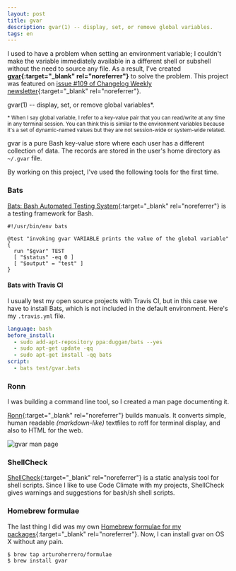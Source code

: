 ```yaml
---
layout: post
title: gvar
description: gvar(1) -- display, set, or remove global variables.
tags: en
---
```


I used to have a problem when setting an environment variable; I couldn't make
the variable immediately available in a different shell or subshell without the
need to source any file. As a result, I've created
**[gvar][1]{:target="_blank" rel="noreferrer"}** to solve the problem. This project was
featured on [issue #109 of Changelog Weekly newsletter][8]{:target="_blank" rel="noreferrer"}.

gvar(1) -- display, set, or remove global variables*.

<sup>* When I say global variable, I refer to a key-value pair that you can
read/write at any time in any terminal session. You can think this is similar
to the environment variables because it's a set of dynamic-named values but they
are not session-wide or system-wide related.</sup>

gvar is a pure Bash key-value store where each user has a different collection
of data. The records are stored in the user's home directory as `~/.gvar` file.

By working on this project, I've used the following tools for the first time.


### Bats

[Bats: Bash Automated Testing System][2]{:target="_blank" rel="noreferrer"} is a testing
framework for Bash.

```shell
#!/usr/bin/env bats

@test "invoking gvar VARIABLE prints the value of the global variable" {
  run "$gvar" TEST
  [ "$status" -eq 0 ]
  [ "$output" = "test" ]
}
```

#### Bats with Travis CI

I usually test my open source projects with Travis CI, but in this case we have
to install Bats, which is not included in the default environment. Here's my
`.travis.yml` file.

```yaml
language: bash
before_install:
  - sudo add-apt-repository ppa:duggan/bats --yes
  - sudo apt-get update -qq
  - sudo apt-get install -qq bats
script:
  - bats test/gvar.bats
```


### Ronn

I was building a command line tool, so I created a man page documenting it.

[Ronn][3]{:target="_blank" rel="noreferrer"} builds manuals. It converts simple, human readable *(markdown-like)*
textfiles to roff for terminal display, and also to HTML for the web.

![gvar man page][7]


### ShellCheck

[ShellCheck][4]{:target="_blank" rel="noreferrer"} is a static analysis tool for shell scripts.
Since I like to use Code Climate with my projects, ShellCheck gives warnings
and suggestions for bash/sh shell scripts.


### Homebrew formulae

The last thing I did was my own [Homebrew formulae for my packages][5]{:target="_blank" rel="noreferrer"}.
Now, I can install gvar on OS X without any pain.

```shell
$ brew tap arturoherrero/formulae
$ brew install gvar
```


[1]: https://github.com/arturoherrero/gvar
[2]: https://github.com/sstephenson/bats/
[3]: http://rtomayko.github.io/ronn/
[4]: http://www.shellcheck.net/
[5]: https://github.com/arturoherrero/homebrew-formulae
[6]: http://arturoherrero.github.io/gvar/gvar.1.html
[7]: /assets/images/articles/gvar-man-page.jpg
[8]: http://email.changelog.com/t/t-83CE969FE2428422
